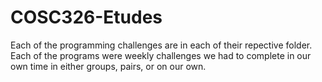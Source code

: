 # COSC326-Etudes
Each of the programming challenges are in each of their repective folder. Each of the programs were weekly challenges we had to complete in our own time in either groups, pairs, or on our own.
